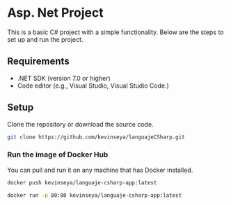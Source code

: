 # Asp. Net Project
This is a basic C# project with a simple functionality. Below are the steps to set up and run the project.

## Requirements

- .NET SDK (version 7.0 or higher)
- Code editor (e.g., Visual Studio, Visual Studio Code.)

## Setup

Clone the repository or download the source code.
   ```bash
   git clone https://github.com/kevinseya/languajeCSharp.git
   ```
### Run the image of Docker Hub

You can pull and run it on any machine that has Docker installed.
```bash
docker push kevinseya/languaje-csharp-app:latest

docker run -p 80:80 kevinseya/languaje-csharp-app:latest
```